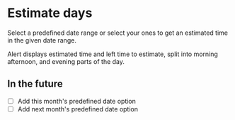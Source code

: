 # Estimate days

Select a predefined date range or select your ones to get an estimated time in the given date range.

Alert displays estimated time and left time to estimate, split into morning afternoon, and evening parts of the day.

## In the future
- [ ] Add this month's predefined date option
- [ ] Add next month's predefined date option
